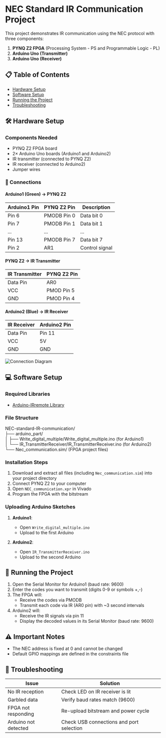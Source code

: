 # NEC Standard IR Communication Project

This project demonstrates IR communication using the NEC protocol with three components:
1. **PYNQ Z2 FPGA** (Processing System - PS and Programmable Logic - PL)
2. **Arduino Uno (Transmitter)**
3. **Arduino Uno (Receiver)**

## 📋 Table of Contents
- [Hardware Setup](#hardware-setup)
- [Software Setup](#software-setup)
- [Running the Project](#running-the-project)
- [Troubleshooting](#troubleshooting)

## 🛠 Hardware Setup

### Components Needed
- PYNQ Z2 FPGA board
- 2× Arduino Uno boards (Arduino1 and Arduino2)
- IR transmitter (connected to PYNQ Z2)
- IR receiver (connected to Arduino2)
- Jumper wires

### 🔌 Connections

#### Arduino1 (Green) → PYNQ Z2
| Arduino1 Pin | PYNQ Z2 Pin | Description          |
|--------------|-------------|----------------------|
| Pin 6        | PMODB Pin 0 | Data bit 0           |
| Pin 7        | PMODB Pin 1 | Data bit 1           |
| ...          | ...         | ...                  |
| Pin 13       | PMODB Pin 7 | Data bit 7           |
| Pin 2        | AR1         | Control signal       |

#### PYNQ Z2 → IR Transmitter
| IR Transmitter | PYNQ Z2 Pin   |
|----------------|---------------|
| Data Pin       | AR0           |
| VCC            | PMOD Pin 5    |
| GND            | PMOD Pin 4    |

#### Arduino2 (Blue) → IR Receiver
| IR Receiver | Arduino2 Pin |
|-------------|-------------|
| Data Pin    | Pin 11      |
| VCC         | 5V          |
| GND         | GND         |

![Connection Diagram](https://github.com/user-attachments/assets/1c88dac5-c0ac-425b-9906-039949985705)

## 💻 Software Setup

### Required Libraries
- [Arduino-IRremote Library](https://github.com/Arduino-IRremote/Arduino-IRremote)

### File Structure
NEC-standard-IR-communication/<br>
├── arduino_part/<br>
│ ├── Write_digital_multiple/Write_digital_multiple.ino (for Arduino1)<br>
│ └── IR_TransmitterReceiver/IR_TransmitterReceiver.ino (for Arduino2)<br>
└── Nec_communication.sim/ (FPGA project files)<br>
### Installation Steps
1. Download and extract all files (including `Nec_communication.sim`) into your project directory
2. Connect PYNQ Z2 to your computer
3. Open `NEC_communication.xpr` in Vivado
4. Program the FPGA with the bitstream

### Uploading Arduino Sketches
1. **Arduino1**:
   - Open `Write_digital_multiple.ino`
   - Upload to the first Arduino

2. **Arduino2**:
   - Open `IR_TransmitterReceiver.ino`
   - Upload to the second Arduino

## 🚀 Running the Project

1. Open the Serial Monitor for Arduino1 (baud rate: 9600)
2. Enter the codes you want to transmit (digits 0-9 or symbols +,-)
3. The FPGA will:
   - Receive the codes via PMODB
   - Transmit each code via IR (AR0 pin) with ~3 second intervals
4. Arduino2 will:
   - Receive the IR signals via pin 11
   - Display the decoded values in its Serial Monitor (baud rate: 9600)

## ⚠️ Important Notes
- The NEC address is fixed at 0 and cannot be changed
- Default GPIO mappings are defined in the constraints file

## 🔧 Troubleshooting
| Issue | Solution |
|-------|----------|
| No IR reception | Check LED on IR receiver is lit |
| Garbled data | Verify baud rates match (9600) |
| FPGA not responding | Re-upload bitstream and power cycle |
| Arduino not detected | Check USB connections and port selection |
